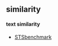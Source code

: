## similarity

#### text similarity
* [STSbenchmark](http://ixa2.si.ehu.es/stswiki/index.php/STSbenchmark)


